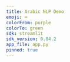 ```yaml
---
title: Arabic NLP Demo
emoji: ⌨
colorFrom: purple
colorTo: green
sdk: streamlit
sdk_version: 0.84.2
app_file: app.py
pinned: true
---
```


